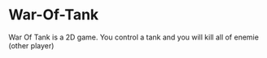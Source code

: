 # War-Of-Tank
War Of Tank is a 2D game. You control a tank and you will kill all of enemie (other player)
